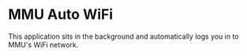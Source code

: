MMU Auto WiFi
=============

This application sits in the background and automatically logs you in to MMU's WiFi network.
